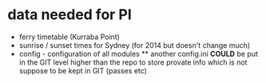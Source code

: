 # data needed for PI 
- ferry timetable (Kurraba Point)
- sunrise / sunset times for Sydney (for 2014 but doesn't change much)
- config - configuration of all modules 
    ** another config.ini __COULD__ be  put in the GIT level higher than the repo to store provate info which is not suppose to be kept in GIT (passes etc)
